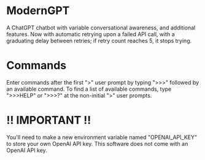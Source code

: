 # ModernGPT
A ChatGPT chatbot with variable conversational awareness, and additional features.
Now with automatic retrying upon a failed API call, with a graduating delay between retries; if retry count reaches 5, it stops trying.

# Commands
Enter commands after the first ">" user prompt by typing ">>>" followed by an available command.
To find a list of available commands, type ">>>HELP" or ">>>?" at the non-initial ">" user prompts.

# !! IMPORTANT !!
You'll need to make a new environment variable named "OPENAI_API_KEY" to store your own OpenAI API key. This software does not come with an OpenAI API key.
